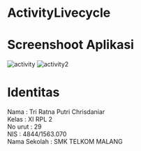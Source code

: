 # ActivityLivecycle
# Screenshoot Aplikasi
![activity](https://cloud.githubusercontent.com/assets/22118129/19218392/04cce960-8e23-11e6-9207-d7196ba7dfaf.JPG)
![activity2](https://cloud.githubusercontent.com/assets/22118129/19218393/04cf87e2-8e23-11e6-9cb9-05f1d8e8d33b.JPG)
# Identitas
Nama    : Tri Ratna Putri Chrisdaniar <br>
Kelas   : XI RPL 2 <br>
No urut : 29 <br> 
NIS     : 4844/1563.070 <br>
Nama Sekolah : SMK TELKOM MALANG
